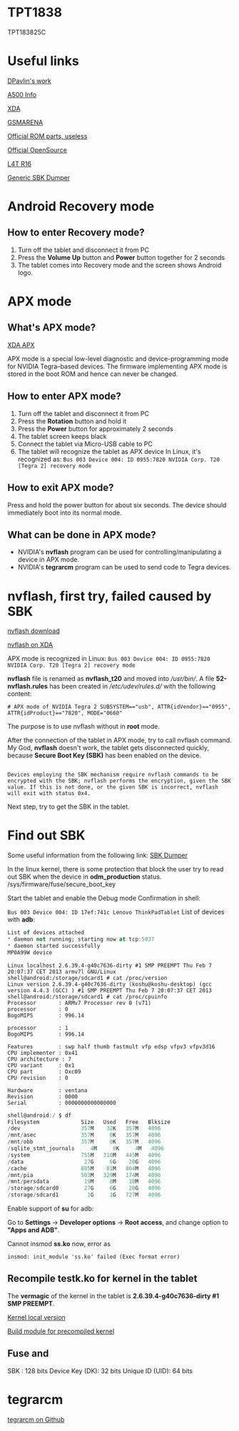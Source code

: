 # TPT1838
TPT183825C

# Useful links
[DPavlin's work](https://saturn.ffzg.hr/rot13/index.cgi?lenovo_thinkpad_tablet)

[A500 Info](http://projects.pappkartong.se/a500/)

[XDA](https://forum.xda-developers.com/wiki/Lenovo_ThinkPad_Tablet)

[GSMARENA](https://www.gsmarena.com/lenovo_thinkpad-4444.php)

[Official ROM parts, useless](https://download.lenovo.com/slates/think/tablet1/)

[Official OpenSource](http://download.lenovo.com/lenovo/content/sm/ThinkTabletOpenSource.zip)

[L4T R16](https://developer.nvidia.com/linux-tegra-rel-16)

[Generic SBK Dumper](https://forum.xda-developers.com/showthread.php?t=2071626)

# Android Recovery mode
## How to enter Recovery mode?
1. Turn off the tablet and disconnect it from PC
2. Press the **Volume Up** button and **Power** button together for 2 seconds
3. The tablet comes into Recovery mode and the screen shows Android logo.

# APX mode
## What's APX mode?
[XDA APX](https://forum.xda-developers.com/wiki/APX_mode)

APX mode is a special low-level diagnostic and device-programming mode for NVIDIA Tegra–based devices. The firmware implementing APX mode is stored in the boot ROM and hence can never be changed.
## How to enter APX mode?
1. Turn off the tablet and disconnect it from PC
2. Press the **Rotation** button and hold it
4. Press the **Power** button for approximately 2 seconds
5. The tablet screen keeps black
6. Connect the tablet via Micro-USB cable to PC
7. The tablet will recognize the tablet as APX device
In Linux, it's recognized as:
`Bus 003 Device 004: ID 0955:7820 NVIDIA Corp. T20 [Tegra 2] recovery mode`

## How to exit APX mode?
Press and hold the power button for about six seconds. The device should immediately boot into its normal mode. 
## What can be done in APX mode?
* NVIDIA's **nvflash** program can be used for controlling/manipulating a device in APX mode.
* NVIDIA's **tegrarcm** program can be used to send code to Tegra devices.

# nvflash, first try, failed caused by SBK
[nvflash download](http://developer.download.nvidia.com/mobile/tegra/l4t/r16.5.0/ventana_release_armhf/Tegra20_Linux_R16.5_armhf.tbz2)

[nvflash on XDA](https://forum.xda-developers.com/showthread.php?t=1745450)

APX mode is recognized in Linux:
`Bus 003 Device 004: ID 0955:7820 NVIDIA Corp. T20 [Tegra 2] recovery mode`

**nvflash** file is renamed as **nvflash_t20** and moved into */usr/bin/*.
A file **52-nvflash.rules** has been created in */etc/udev/rules.d/* with the following content:

`# APX mode of NVIDIA Tegra 2
SUBSYSTEM=="usb", ATTR{idVendor}=="0955", ATTR{idProduct}=="7820", MODE="0660"`

The purpose is to use nvflash without in **root** mode.

After the connection of the tablet in APX mode, try to call nvflash command.
My God, **nvflash** doesn't work, the tablet gets disconnected quickly, because **Secure Boot Key (SBK)** has been enabled on the device.

```NVIDIA Tegra 2 systems have an optional signing process using a Secure Boot Key (SBK). A SBK is a shared-secret AES128 encryption key. The SBK is permanently burned into ROM within the device, and is readable only by a hardware AES engine.

Devices employing the SBK mechanism require nvflash commands to be encrypted with the SBK; nvflash performs the encryption, given the SBK value. If this is not done, or the given SBK is incorrect, nvflash will exit with status 0x4. 
```

Next step, try to get the SBK in the tablet.

# Find out SBK
Some useful information from the following link:
[SBK Dumper](https://forum.xda-developers.com/showthread.php?t=2071626)

In the linux kernel, there is some protection that block the user try to read out SBK when the device in **odm_production** status.
/sys/firmware/fuse/secure_boot_key

Start the tablet and enable the Debug mode
Confirmation in shell:

`Bus 003 Device 004: ID 17ef:741c Lenovo ThinkPadTablet`
List of devices with **adb**:

```adb devices
List of devices attached
* daemon not running; starting now at tcp:5037
* daemon started successfully
MP0A99W	device
```

```shell@android:/storage/sdcard1 # uname -a
Linux localhost 2.6.39.4-g40c7636-dirty #1 SMP PREEMPT Thu Feb 7 20:07:37 CET 2013 armv7l GNU/Linux
shell@android:/storage/sdcard1 # cat /proc/version
Linux version 2.6.39.4-g40c7636-dirty (koshu@koshu-desktop) (gcc version 4.4.3 (GCC) ) #1 SMP PREEMPT Thu Feb 7 20:07:37 CET 2013
shell@android:/storage/sdcard1 # cat /proc/cpuinfo
Processor		: ARMv7 Processor rev 0 (v71)
processor		: 0
BogoMIPS		: 996.14

processor		: 1
BogoMIPS		: 996.14

Features		: swp half thumb fastmult vfp edsp vfpv3 vfpv3d16
CPU implementer	: 0x41
CPU architecture : 7
CPU variant		: 0x1
CPU part		: Oxc09
CPU revision	: 0

Hardware		: ventana
Revision		: 0000
Serial			: 0000000000000000
```
```adb shell
shell@android:/ $ df
Filesystem             Size   Used   Free   Blksize
/dev                   357M    32K   357M   4096
/mnt/asec              357M     0K   357M   4096
/mnt/obb               357M     0K   357M   4096
/sqlite_stmt_journals     4M     0K     4M   4096
/system                755M   310M   445M   4096
/data                   27G     6G    20G   4096
/cache                 885M    81M   804M   4096
/mnt/pia               503M   329M   174M   4096
/mnt/persdata           19M     8M    10M   4096
/storage/sdcard0        27G     6G    20G   4096
/storage/sdcard1         1G     1G   727M   4096
```

Enable support of **su** for adb:

Go to **Settings** -> **Developer options** -> **Root access**, and change option to **"Apps and ADB"**.

Cannot insmod **ss.ko** now, error as

`insmod: init_module 'ss.ko' failed (Exec format error)`

## Recompile **testk.ko** for kernel in the tablet
The **vermagic** of the kernel in the tablet is **2.6.39.4-g40c7636-dirty #1 SMP PREEMPT**.

[Kernel local version](https://nanxiao.me/en/how-to-modify-the-local-version-of-linux-kernel/)

[Build module for precompiled kernel](https://linux.die.net/lkmpg/x380.html)


## Fuse and 
SBK : 128 bits
Device Key (DK): 32 bits
Unique ID (UID): 64 bits


# tegrarcm
[tegrarcm on Github](https://github.com/NVIDIA/tegrarcm)




